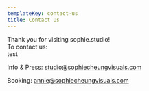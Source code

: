 ```yaml
---
templateKey: contact-us
title: Contact Us
---
```


Thank you for visiting sophie.studio!  
To contact us:  
test

Info & Press:
[studio@sophiecheungvisuals.com](mailto:studio@sophiecheungvisuals.com)  

Booking:
[annie@sophiecheungvisuals.com](mailto:annie@sophiecheungvisuals.com)
